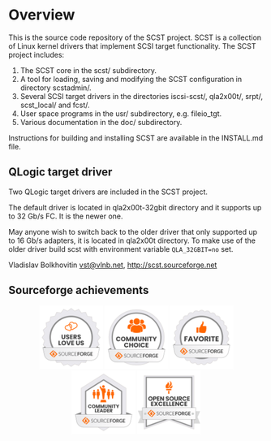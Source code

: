 # Overview

This is the source code repository of the SCST project. SCST is a collection
of Linux kernel drivers that implement SCSI target functionality. The SCST
project includes:

1. The SCST core in the scst/ subdirectory.
2. A tool for loading, saving and modifying the SCST configuration in
   directory scstadmin/.
3. Several SCSI target drivers in the directories iscsi-scst/, qla2x00t/,
   srpt/, scst_local/ and fcst/.
4. User space programs in the usr/ subdirectory, e.g. fileio_tgt.
5. Various documentation in the doc/ subdirectory.

Instructions for building and installing SCST are available in the INSTALL.md
file.

## QLogic target driver

Two QLogic target drivers are included in the SCST project.

The default driver is located in qla2x00t-32gbit directory and it supports up
to 32 Gb/s FC. It is the newer one.

May anyone wish to switch back to the older driver that only supported up to
16 Gb/s adapters, it is located in qla2x00t directory. To make use of the
older driver build scst with environment variable `QLA_32GBIT=no` set.

Vladislav Bolkhovitin <vst@vlnb.net>, http://scst.sourceforge.net

## Sourceforge achievements
<p align="middle">
<img src="./www/images/sourceforge_badges/oss-users-love-us-white.svg" width="125" />
<img src="./www/images/sourceforge_badges/oss-community-choice-white.svg" width="125" />
<img src="./www/images/sourceforge_badges/oss-sf-favorite-white.svg" width="125" />
<img src="./www/images/sourceforge_badges/oss-community-leader-white.svg" width="125" />
<img src="./www/images/sourceforge_badges/oss-open-source-excellence-white.svg" width="125" />
</p>

